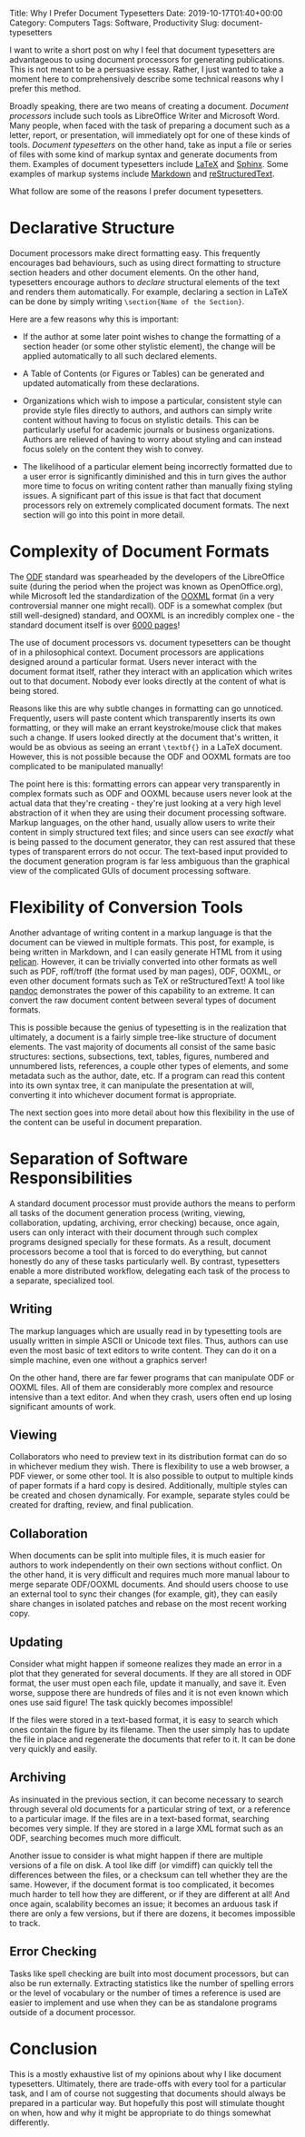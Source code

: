 Title: Why I Prefer Document Typesetters
Date: 2019-10-17T01:40+00:00
Category: Computers
Tags: Software, Productivity
Slug: document-typesetters

I want to write a short post on why I feel that document typesetters are
advantageous to using document processors for generating publications. This is
not meant to be a persuasive essay. Rather, I just wanted to take a moment here
to comprehensively describe some technical reasons why I prefer this method.

Broadly speaking, there are two means of creating a document. *Document
processors* include such tools as LibreOffice Writer and Microsoft Word. Many
people, when faced with the task of preparing a document such as a letter,
report, or presentation, will immediately opt for one of these kinds of tools.
*Document typesetters* on the other hand, take as input a file or series of
files with some kind of markup syntax and generate documents from them.
Examples of document typesetters include [LaTeX][1] and [Sphinx][2]. Some
examples of markup systems include [Markdown][3] and [reStructuredText][4].

What follow are some of the reasons I prefer document typesetters.

# Declarative Structure

Document processors make direct formatting easy. This frequently encourages bad
behaviours, such as using direct formatting to structure section headers and
other document elements. On the other hand, typesetters encourage authors to
*declare* structural elements of the text and renders them automatically. For
example, declaring a section in LaTeX can be done by simply writing
`\section{Name of the Section}`.

Here are a few reasons why this is important:

*   If the author at some later point wishes to change the formatting of a
    section header (or some other stylistic element), the change will be
    applied automatically to all such declared elements.

*   A Table of Contents (or Figures or Tables) can be generated and updated
    automatically from these declarations.

*   Organizations which wish to impose a particular, consistent style can
    provide style files directly to authors, and authors can simply write
    content without having to focus on stylistic details. This can be
    particularly useful for academic journals or business organizations.
    Authors are relieved of having to worry about styling and can instead focus
    solely on the content they wish to convey.

*   The likelihood of a particular element being incorrectly formatted due to a
    user error is significantly diminished and this in turn gives the author
    more time to focus on writing content rather than manually fixing styling
    issues. A significant part of this issue is that fact that document
    processors rely on extremely complicated document formats. The next section
    will go into this point in more detail.

# Complexity of Document Formats

The [ODF][5] standard was spearheaded by the developers of the LibreOffice
suite (during the period when the project was known as OpenOffice.org), while
Microsoft led the standardization of the [OOXML][6] format (in a very
controversial manner one might recall). ODF is a somewhat complex (but still
well-designed) standard, and OOXML is an incredibly complex one - the standard
document itself is over [6000 pages][7]!

The use of document processors vs. document typesetters can be thought of in a
philosophical context. Document processors are applications designed around a
particular format. Users never interact with the document format itself, rather
they interact with an application which writes out to that document. Nobody
ever looks directly at the content of what is being stored.

Reasons like this are why subtle changes in formatting can go unnoticed.
Frequently, users will paste content which transparently inserts its own
formatting, or they will make an errant keystroke/mouse click that makes such a
change. If users looked directly at the document that's written, it would be as
obvious as seeing an errant `\textbf{}` in a LaTeX document. However, this is
not possible because the ODF and OOXML formats are too complicated to be
manipulated manually!

The point here is this: formatting errors can appear very transparently in
complex formats such as ODF and OOXML because users never look at the actual
data that they're creating - they're just looking at a very high level
abstraction of it when they are using their document processing software.
Markup languages, on the other hand, usually allow users to write their content
in simply structured text files; and since users can see *exactly* what is
being passed to the document generator, they can rest assured that these types
of transparent errors do not occur. The text-based input provided to the
document generation program is far less ambiguous than the graphical view of
the complicated GUIs of document processing software.

# Flexibility of Conversion Tools

Another advantage of writing content in a markup language is that the document
can be viewed in multiple formats. This post, for example, is being  written in
Markdown, and I can easily generate HTML from it using
[pelican][9]. However, it can be trivially
converted into other formats as well such as PDF, roff/troff (the format used
by man pages), ODF, OOXML, or even other document formats such as TeX or
reStructuredText! A tool like [pandoc][8] demonstrates the power of this
capability to an extreme. It can convert the raw document content between
several types of document formats.

This is possible because the genius of typesetting is in the realization that
ultimately, a document is a fairly simple tree-like structure of document
elements. The vast majority of documents all consist of the same basic
structures: sections, subsections, text, tables, figures, numbered and
unnumbered lists, references, a couple other types of elements, and some
metadata such as the author, date, etc. If a program can read this content into
its own syntax tree, it can manipulate the presentation at will, converting it
into whichever document format is appropriate.

The next section goes into more detail about how this flexibility in the use of
the content can be useful in document preparation.

# Separation of Software Responsibilities

A standard document processor must provide authors the means to perform all
tasks of the document generation process (writing, viewing, collaboration,
updating, archiving, error checking) because, once again, users can
only interact with their document through such complex programs designed
specially for these formats. As a result, document processors become a tool
that is forced to do everything, but cannot honestly do any of these tasks
particularly well. By contrast, typesetters enable a more distributed workflow,
delegating each task of the process to a separate, specialized tool.

## Writing

The markup languages which are usually read in by typesetting tools are usually
written in simple ASCII or Unicode text files. Thus, authors can use even the
most basic of text editors to write content. They can do it on a simple
machine, even one without a graphics server!

On the other hand, there are far fewer programs that can manipulate ODF or
OOXML files. All of them are considerably more complex and resource intensive
than a text editor. And when they crash, users often end up losing significant
amounts of work.

## Viewing

Collaborators who need to preview text in its distribution format can do so in
whichever medium they wish. There is flexibility to use a web browser, a PDF
viewer, or some other tool. It is also possible to output to multiple kinds of
paper formats if a hard copy is desired. Additionally, multiple styles can be
created and chosen dynamically. For example, separate styles could be created
for drafting, review, and final publication.

## Collaboration

When documents can be split into multiple files, it is much easier for authors
to work independently on their own sections without conflict. On the other
hand, it is very difficult and requires much more manual labour to merge
separate ODF/OOXML documents. And should users choose to use an external tool
to sync their changes (for example, git), they can easily share changes in
isolated patches and rebase on the most recent working copy.

## Updating

Consider what might happen if someone realizes they made an error in a plot
that they generated for several documents. If they are all stored in ODF
format, the user must open each file, update it manually, and save it. Even
worse, suppose there are hundreds of files and it is not even known which ones
use said figure! The task quickly becomes impossible!

If the files were stored in a text-based format, it is easy to search which
ones contain the figure by its filename. Then the user simply has to update the
file in place and regenerate the documents that refer to it. It can be done
very quickly and easily.

## Archiving

As insinuated in the previous section, it can become necessary to search
through several old documents for a particular string of text, or a reference
to a particular image. If the files are in a text-based format, searching
becomes very simple. If they are stored in a large XML format such as an ODF,
searching becomes much more difficult.

Another issue to consider is what might happen if there are multiple versions
of a file on disk. A tool like diff (or vimdiff) can quickly tell the
differences between the files, or a checksum can tell whether they are the
same. However, if the document format is too complicated, it becomes much
harder to tell how they are different, or if they are different at all! And
once again, scalability becomes an issue; it becomes an arduous task if there
are only a few versions, but if there are dozens, it becomes impossible to
track.

## Error Checking

Tasks like spell checking are built into most document processors, but can also
be run externally. Extracting statistics like the number of spelling errors or
the level of vocabulary or the number of times a reference is used are easier
to implement and use when they can be as standalone programs outside of a
document processor.

# Conclusion

This is a mostly exhaustive list of my opinions about why I like document typesetters. Ultimately, there are trade-offs with every tool for a particular task, and I am of course not suggesting that documents should always be prepared in a particular way. But hopefully this post will stimulate thought on when, how and why it might be appropriate to do things somewhat differently.

[1]: https://www.latex-project.org/about/
[2]: https://www.sphinx-doc.org/en/master/
[3]: https://en.wikipedia.org/wiki/Markdown
[4]: https://en.wikipedia.org/wiki/ReStructuredText
[5]: https://en.wikipedia.org/wiki/OpenDocument
[6]: https://en.wikipedia.org/wiki/Office_Open_XML
[7]: http://www.ecma-international.org/news/PressReleases/PR_TC45_Dec2006.htm
[8]: https://pandoc.org/
[9]: static-website-generation.html
